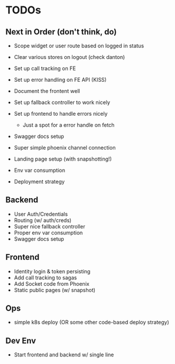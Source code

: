 # TODOs

## Next in Order (don't think, do)

- Scope widget or user route based on logged in status
- Clear various stores on logout (check danton)
- Set up call tracking on FE
- Set up error handling on FE API (KISS)
- Document the frontent well

- Set up fallback controller to work nicely
- Set up frontend to handle errors nicely
  - Just a spot for a error handle on fetch
- Swagger docs setup
- Super simple phoenix channel connection
- Landing page setup (with snapshotting!)
- Env var consumption
- Deployment strategy

## Backend

- User Auth/Credentials
- Routing (w/ auth/creds)
- Super nice fallback controller
- Proper env var consumption
- Swagger docs setup

## Frontend

- Identity login & token persisting
- Add call tracking to sagas
- Add Socket code from Phoenix
- Static public pages (w/ snapshot)

## Ops

- simple k8s deploy (OR some other code-based deploy strategy)

## Dev Env

- Start frontend and backend w/ single line
